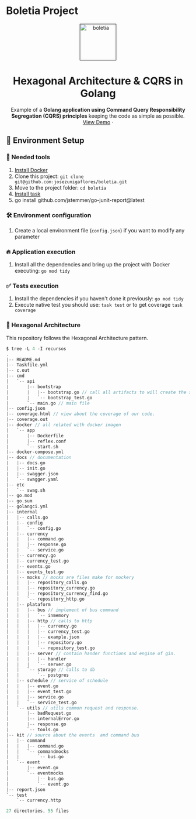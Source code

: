 # Boletia Project

<p align="center">
  <a href="">
    <img alt="boletia" src="https://home-statics.boletia.com/assets/logo/icon-820b253c8aae8a65e9cf244bc6060e27.png" width="100px" height="100px" />
  </a>
</p>

<h1 align="center">
   Hexagonal Architecture & CQRS in Golang
</h1>


<p align="center">
  Example of a <strong>Golang application using Command Query Responsibility Segregation
  (CQRS) principles</strong> keeping the code as simple as possible.
  <br />
  <a href=".">View Demo</a>
  ·

</p>

## 🚀 Environment Setup

### 🐳 Needed tools

1. [Install Docker](https://www.docker.com/get-started)
2. Clone this project: `git clone git@github.com:josezunigaflores/boletia.git`
3. Move to the project folder: `cd boletia`
4. [Install task](https://taskfile.dev/installation/)
5. go install github.com/jstemmer/go-junit-report@latest

### 🛠️ Environment configuration

1. Create a local environment file (`config.json`) if you want to modify any parameter

### 🔥 Application execution

1. Install all the dependencies and bring up the project with Docker executing: `go mod tidy`

### ✅ Tests execution

1. Install the dependencies if you haven't done it previously: `go mod tidy`
2. Execute native test you should use: `task test` or to get coverage `task coverage`

### 🎯 Hexagonal Architecture

This repository follows the Hexagonal Architecture pattern.

```scala
$ tree -L 4 -I recursos
.
|-- README.md
|-- Taskfile.yml
|-- c.out
|-- cmd
|   `-- api
|       |-- bootstrap
|       |   |-- bootstrap.go // call all artifacts to will create the server.
|       |   `-- bootstrap_test.go
|       `-- main.go // main file
|-- config.json
|-- coverage.html // view about the coverage of our code.
|-- coverage.out
|-- docker // all related with docker imagen
|   `-- app
|       |-- Dockerfile
|       |-- reflex.conf
|       `-- start.sh
|-- docker-compose.yml
|-- docs // documentation
|   |-- docs.go
|   |-- init.go
|   |-- swagger.json
|   `-- swagger.yaml
|-- etc
|   `-- swag.sh
|-- go.mod
|-- go.sum
|-- golangci.yml
|-- internal
|   |-- calls.go
|   |-- config
|   |   `-- config.go
|   |-- currency
|   |   |-- command.go
|   |   |-- response.go
|   |   `-- service.go
|   |-- currency.go
|   |-- currency_test.go
|   |-- events.go
|   |-- events_test.go
|   |-- mocks // mocks are files make for mockery
|   |   |-- repository_calls.go
|   |   |-- repository_currency.go
|   |   |-- repository_currency_find.go
|   |   `-- repository_http.go
|   |-- plataform
|   |   |-- bus // implement of bus command
|   |   |   `-- inmemory
|   |   |-- http // calls to http
|   |   |   |-- currency.go
|   |   |   |-- currency_test.go
|   |   |   |-- example.json
|   |   |   |-- repository.go
|   |   |   `-- repository_test.go
|   |   |-- server // contain hander functions and engine of gin.
|   |   |   |-- handler
|   |   |   `-- server.go
|   |   `-- storage // calls to db
|   |       `-- postgres
|   |-- schedule // service of schedule
|   |   |-- event.go
|   |   |-- event_test.go
|   |   |-- service.go
|   |   `-- service_test.go
|   `-- utils // utils common request and response.
|       |-- badRequest.go
|       |-- internalError.go
|       |-- response.go
|       `-- tools.go
|-- kit // source about the events  and command bus
|   |-- command
|   |   |-- command.go
|   |   `-- commandmocks
|   |       `-- bus.go
|   `-- event
|       |-- event.go
|       `-- eventmocks
|           |-- bus.go
|           `-- event.go
|-- report.json
`-- test
    `-- currency.http

27 directories, 55 files

```
